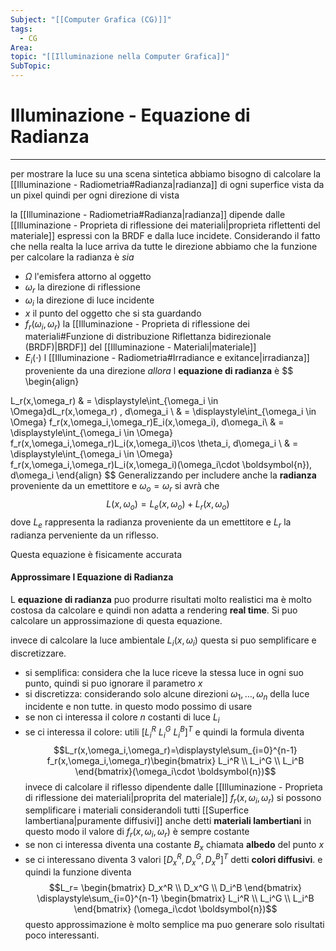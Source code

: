 ```yaml
---
Subject: "[[Computer Grafica (CG)]]"
tags:
  - CG
Area: 
topic: "[[Illuminazione nella Computer Grafica]]"
SubTopic:
---
```


# Illuminazione - Equazione di Radianza
---
per mostrare la luce su una scena sintetica abbiamo bisogno di calcolare la [[Illuminazione - Radiometria#Radianza|radianza]] di ogni superfice vista da un pixel quindi per ogni direzione di vista

la [[Illuminazione - Radiometria#Radianza|radianza]] dipende dalle [[Illuminazione - Proprieta di riflessione dei materiali|proprieta riflettenti del materiale]] espressi con la BRDF e dalla luce incidete. Considerando il fatto che nella realta la luce arriva da tutte le direzione abbiamo che la funzione per calcolare la radianza è
_sia_
- $\Omega$ l'emisfera attorno al oggetto
- $\omega_r$ la direzione  di riflessione 
- $\omega_i$ la direzione di luce incidente
- $x$ il punto del oggetto che si sta guardando
- $f_r(\omega_i,\omega_r)$ la [[Illuminazione - Proprieta di riflessione dei materiali#Funzione di distribuzione Riflettanza bidirezionale (BRDF)|BRDF]] del [[Illuminazione - Materiali|materiale]]
- $E_i(\cdot)$ l [[Illuminazione - Radiometria#Irradiance e exitance|irradianza]] proveniente da una direzione 
_allora_ l __equazione di radianza__ è $$ \begin{align}

L_r(x,\omega_r) & =  \displaystyle\int_{\omega_i \in  \Omega}dL_r(x,\omega_r) \, d\omega_i \\
 & =   \displaystyle\int_{\omega_i \in  \Omega}  f_r(x,\omega_i,\omega_r)E_i(x,\omega_i)\, d\omega_i\\
 & =  \displaystyle\int_{\omega_i \in  \Omega}  f_r(x,\omega_i,\omega_r)L_i(x,\omega_i)\cos \theta_i\, d\omega_i   \\
& =  \displaystyle\int_{\omega_i \in  \Omega}  f_r(x,\omega_i,\omega_r)L_i(x,\omega_i)(\omega_i\cdot \boldsymbol{n})\, d\omega_i 
\end{align}
$$
Generalizzando per includere anche la __radianza__ proveniente da un emettitore e $\omega_o=\omega_r$ si avrà che $$L(x,\omega_o) =L_e(x,\omega_o)+L_r(x,\omega_o)$$
dove $L_e$ rappresenta la radianza proveniente da un emettitore e $L_r$ la radianza perveniente da un riflesso.

Questa equazione è fisicamente accurata


#### Approssimare l Equazione di Radianza
L __equazione di radianza__ puo produrre risultati molto realistici ma è molto costosa da calcolare e quindi non adatta a rendering __real time__.
Si puo calcolare un approssimazione di questa equazione.

invece di calcolare la luce ambientale $L_i(x,\omega_i)$ questa si puo semplificare e discretizzare.
- si semplifica:  considera che la luce riceve la stessa luce in ogni suo punto, quindi si puo ignorare il parametro $x$
- si discretizza: considerando solo alcune direzioni $\omega_1,\dots ,\omega _n$ della luce incidente e non tutte.
in questo modo possimo di usare
- se non ci interessa il colore $n$ costanti di luce $L_i$
- se ci interessa il colore: utili $[L_i^R \ L_i^G \ L_i^B]^T$ e quindi la formula diventa $$L_r(x,\omega_i,\omega_r)=\displaystyle\sum_{i=0}^{n-1}  f_r(x,\omega_i,\omega_r)\begin{bmatrix}
L_i^R \\ L_i^G \\ L_i^B
\end{bmatrix}(\omega_i\cdot \boldsymbol{n})$$
invece di calcolare il riflesso dipendente dalle [[Illuminazione - Proprieta di riflessione dei materiali|proprita del materiale]] $f_r(x,\omega_i,\omega_r)$ si possono semplificare i materiali considerandoli tutti [[Superfice lambertiana|puramente diffusivi]] anche detti __materiali lambertiani__ in questo modo il valore di $f_r(x,\omega_i,\omega_r)$ è sempre costante 
- se non ci interessa diventa una costante $B_x$ chiamata __albedo__ del punto $x$  
- se ci interessano diventa  3 valori $[D_x^R,D_x^G,D_x^B]^T$ detti __colori diffusivi__.
e quindi la funzione diventa $$L_r=
\begin{bmatrix}
D_x^R \\ D_x^G \\ D_i^B
\end{bmatrix}
\displaystyle\sum_{i=0}^{n-1}  
\begin{bmatrix}
L_i^R \\ L_i^G \\ L_i^B
\end{bmatrix}
(\omega_i\cdot \boldsymbol{n})$$
questo approssimazione è molto semplice ma puo generare solo risultati poco interessanti.

